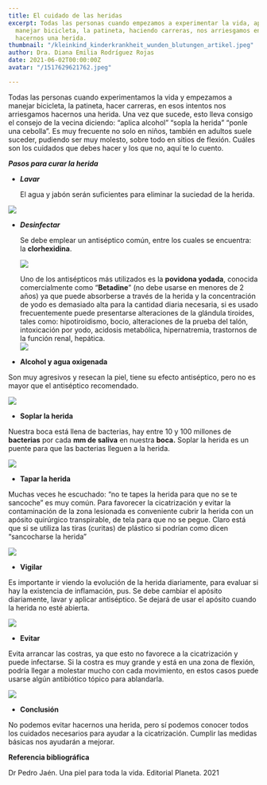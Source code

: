 ```yaml
---
title: El cuidado de las heridas
excerpt: Todas las personas cuando empezamos a experimentar la vida, aprendiendo a
  manejar bicicleta, la patineta, haciendo carreras, nos arriesgamos en esos intentos
  hacernos una herida.
thumbnail: "/kleinkind_kinderkrankheit_wunden_blutungen_artikel.jpeg"
author: Dra. Diana Emilia Rodríguez Rojas
date: 2021-06-02T00:00:00Z
avatar: "/1517629621762.jpeg"

---
```

Todas las personas cuando experimentamos la vida y empezamos a manejar bicicleta, la patineta, hacer carreras, en esos intentos nos arriesgamos hacernos una herida. Una vez que sucede, esto lleva consigo el consejo de la vecina diciendo: “aplica alcohol” “sopla la herida” “ponle una cebolla”. Es muy frecuente no solo en niños, también en adultos suele suceder, pudiendo ser muy molesto, sobre todo en sitios de flexión. Cuáles son los cuidados que debes hacer y los que no, aquí te lo cuento.

**_Pasos para curar la herida_**

* **_Lavar_**

  El agua y jabón serán suficientes para eliminar la suciedad de la herida.

![](/como-limpiar-heridas.jpeg)

* **_Desinfectar_**

  Se debe emplear un antiséptico común, entre los cuales se encuentra: la **clorhexidina**.

  ![](/captura-de-pantalla-2021-06-02-a-la-s-4-31-11-p-m.png)

  Uno de los antisépticos más utilizados es la **povidona yodada**, conocida comercialmente como “**Betadine**” (no debe usarse en menores de 2 años) ya que puede absorberse a través de la herida y la concentración de yodo es demasiado alta para la cantidad diaria necesaria, si es usado frecuentemente puede presentarse alteraciones de la glándula tiroides, tales como: hipotiroidismo, bocio, alteraciones de la prueba del talón, intoxicación por yodo, acidosis metabólica, hipernatremia, trastornos de la función renal, hepática.  
  ![](/betadine.jpeg)
* **Alcohol y agua oxigenada**

Son muy agresivos y resecan la piel, tiene su efecto antiséptico, pero no es mayor que el antiséptico recomendado.

![](/agua-oxigenada-alcohol.jpeg)

* **Soplar la herida**

Nuestra boca está llena de bacterias, hay entre 10 y 100 millones de **bacterias** por cada **mm de saliva** en nuestra **boca.** Soplar la herida es un puente para que las bacterias lleguen a la herida.

![](/captura-de-pantalla-2021-06-02-a-la-s-4-37-37-p-m.png)

* **Tapar la herida**

Muchas veces he escuchado: “no te tapes la herida para que no se te sancoche” es muy común. Para favorecer la cicatrización y evitar la contaminación de la zona lesionada es conveniente cubrir la herida con un apósito quirúrgico transpirable, de tela para que no se pegue. Claro está que si se utiliza las tiras (curitas) de plástico si podrían como dicen “sancocharse la herida”

![](/captura-de-pantalla-2021-06-02-a-la-s-4-42-09-p-m.png)

* **Vigilar**

Es importante ir viendo la evolución de la herida diariamente, para evaluar si hay la existencia de inflamación, pus. Se debe cambiar el apósito diariamente, lavar y aplicar antiséptico. Se dejará de usar el apósito cuando la herida no esté abierta.

![](/v4-460px-treat-a-puncture-wound-step-1-version-3.jpeg)

* **Evitar**

Evita arrancar las costras, ya que esto no favorece a la cicatrización y puede infectarse. Si la costra es muy grande y está en una zona de flexión, podría llegar a molestar mucho con cada movimiento, en estos casos puede usarse algún antibiótico tópico para ablandarla.

![](/captura-de-pantalla-2021-06-02-a-la-s-4-48-58-p-m.png)

* **Conclusión**

No podemos evitar hacernos una herida, pero sí podemos conocer todos los cuidados necesarios para ayudar a la cicatrización. Cumplir las medidas básicas nos ayudarán a mejorar.

**Referencia bibliográfica**

Dr Pedro Jaén. Una piel para toda la vida. Editorial Planeta. 2021